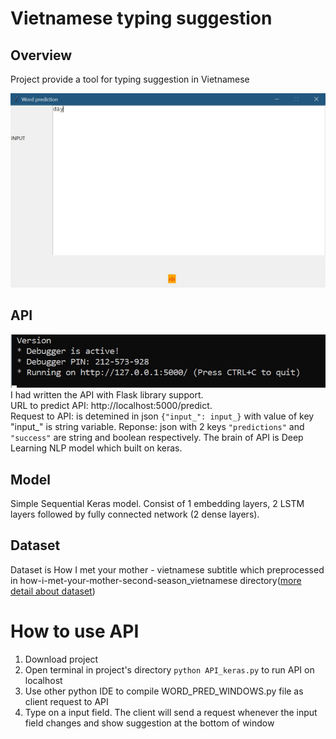 # Vietnamese typing suggestion 

## Overview

<p>Project provide a tool for typing suggestion in Vietnamese</p>

![interface](./images/test_api.jpg)


## API ##
![api](./images/api.jpg) </br>
  I had written the API with Flask library support. </br>
URL to predict API: http://localhost:5000/predict. </br>
Request to API: is detemined in json <code>{"input_": input_}</code> with value of key "input_" is string variable.
Reponse: json with 2 keys <code>"predictions"</code> and <code>"success"</code> are string and boolean respectively.
The brain of API is Deep Learning NLP model which built on keras.

## Model ## 
Simple Sequential Keras model. Consist of 1 embedding layers, 2 LSTM layers followed by fully connected network (2 dense layers).

## Dataset ##
Dataset is How I met your mother - vietnamese subtitle which preprocessed in how-i-met-your-mother-second-season_vietnamese directory(<a href="https://www.kaggle.com/annguyntrng/how-i-met-your-mother-vietnamese-sub">more detail about dataset</a>)

# How to use API #
<ol>
<li>Download project</li>
<li>Open terminal in project's directory <code>python API_keras.py</code> to run API on localhost   </li>
<li>Use other python IDE to compile WORD_PRED_WINDOWS.py file as client request to API</li>
<li>Type on a input field. The client will send a request whenever the input field changes and show suggestion at the bottom of window</li>
</ol>



